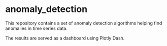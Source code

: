# anomaly_detection
This repository contains a set of anomaly detection algorithms
helping find anomalies in time series data.

The results are served as a dashboard using Plotly Dash.
